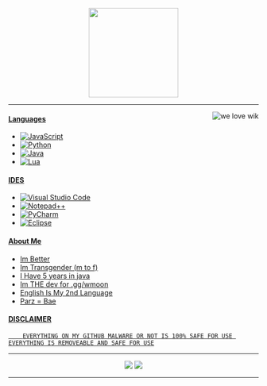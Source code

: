 <p align="center">
    <img height="180em" src="https://github-readme-stats.vercel.app/api?username=AlmostGen&show_icons=true&include_all_commits=true&count_private=true"/>
  

</p>

---
<a href="https://youtube.com/@OTHGEnterprise"><img alt="we love wik" src="https://media2.giphy.com/media/cb9aF9tDyiRkYbz3BX/giphy.gif?cid=ecf05e47tv2do352rpa89f60g1h0eh8y9sy4h28yssawt36p&ep=v1_gifs_search&rid=giphy.gif&ct=g" align="right"/>
#### Languages
- ![JavaScript](https://img.shields.io/badge/javascript-%23323330.svg?style=for-the-badge&logo=javascript&logoColor=%23F7DF1E)
- ![Python](https://img.shields.io/badge/python-3670A0?style=for-the-badge&logo=python&logoColor=ffdd54)
- ![Java](https://img.shields.io/badge/java-%23ED8B00.svg?style=for-the-badge&logo=openjdk&logoColor=white)
- ![Lua](https://img.shields.io/badge/lua-%232C2D72.svg?style=for-the-badge&logo=lua&logoColor=white)
    
#### IDES
- ![Visual Studio Code](https://img.shields.io/badge/Visual%20Studio%20Code-0078d7.svg?style=for-the-badge&logo=visual-studio-code&logoColor=white)
- ![Notepad++](https://img.shields.io/badge/Notepad++-90E59A.svg?style=for-the-badge&logo=notepad%2b%2b&logoColor=black)
- ![PyCharm](https://img.shields.io/badge/pycharm-143?style=for-the-badge&logo=pycharm&logoColor=black&color=black&labelColor=green)
- ![Eclipse](https://img.shields.io/badge/Eclipse-FE7A16.svg?style=for-the-badge&logo=Eclipse&logoColor=white)

#### About Me
- Im Better
- Im Transgender (m to f)
- I Have 5 years in java
- Im THE dev for .gg/wmoon
- English Is My 2nd Language
- Parz = Bae
    
    
#### DISCLAIMER
    
        EVERYTHING ON MY GITHUB MALWARE OR NOT IS 100% SAFE FOR USE EVERYTHING IS REMOVEABLE AND SAFE FOR USE
    
---
<p align="center">
    <a href="https://discord.gg/wmoon"><img src="https://img.shields.io/badge/-wmoon-5d7dff?style=flat-square&logo=discord"/></a>
    <a href="https://youtube.com/@OTHGEnterprise"><img src="https://img.shields.io/badge/-OTHG-5d7dff?style=flat-square&logo=youtube"/></a>
</p>

---
